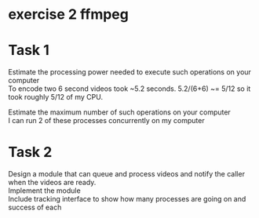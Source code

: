 # exercise 2 ffmpeg

# Task 1
Estimate the processing power needed to execute such operations on your computer  
  To encode two 6 second videos took ~5.2 seconds. 5.2/(6+6) ~= 5/12 so it took roughly 5/12 of my CPU.  

Estimate the maximum number of such operations on your computer  
  I can run 2 of these processes concurrently on my computer

# Task 2
Design a module that can queue and process videos and notify the caller when the videos are ready.  
Implement the module  
Include tracking interface to show how many processes are going on and success of each
